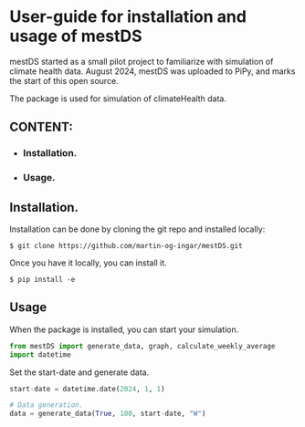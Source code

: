 # User-guide for installation and usage of mestDS

mestDS started as a small pilot project to familiarize with simulation of climate health data. August 2024, mestDS was uploaded to PiPy, and marks the start of this open source.

The package is used for simulation of climateHealth data.

## CONTENT:
- ### Installation.
- ### Usage.



## Installation.
Installation can be done by cloning the git repo and installed locally:
```
$ git clone https://github.com/martin-og-ingar/mestDS.git 
```

Once you have it locally, you can install it.
```
$ pip install -e
```



## Usage
When the package is installed, you can start your simulation.
```python
from mestDS import generate_data, graph, calculate_weekly_average
import datetime  
```

Set the start-date and generate data.
```python
start-date = datetime.date(2024, 1, 1)

# Data generation.
data = generate_data(True, 100, start-date, "W")
```